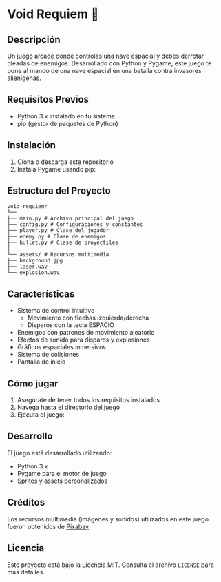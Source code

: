 # Void Requiem 🚀

## Descripción
Un juego arcade donde controlas una nave espacial y debes derrotar oleadas de enemigos. Desarrollado con Python y Pygame, este juego te pone al mando de una nave espacial en una batalla contra invasores alienígenas.

## Requisitos Previos
- Python 3.x instalado en tu sistema
- pip (gestor de paquetes de Python)

## Instalación
1. Clona o descarga este repositorio
2. Instala Pygame usando pip:

## Estructura del Proyecto
```
void-requiem/
└──
├── main.py # Archivo principal del juego
├── config.py # Configuraciones y constantes
├── player.py # Clase del jugador
├── enemy.py # Clase de enemigos
├── bullet.py # Clase de proyectiles
│
└── assets/ # Recursos multimedia
├── background.jpg
├── laser.wav
└── explosion.wav
```

## Características
- Sistema de control intuitivo
  - Movimiento con flechas izquierda/derecha
  - Disparos con la tecla ESPACIO
- Enemigos con patrones de movimiento aleatorio
- Efectos de sonido para disparos y explosiones
- Gráficos espaciales inmersivos
- Sistema de colisiones
- Pantalla de inicio

## Cómo jugar
1. Asegúrate de tener todos los requisitos instalados
2. Navega hasta el directorio del juego
3. Ejecuta el juego:

## Desarrollo
El juego está desarrollado utilizando:
- Python 3.x
- Pygame para el motor de juego
- Sprites y assets personalizados

## Créditos
Los recursos multimedia (imágenes y sonidos) utilizados en este juego fueron obtenidos de [Pixabay](https://pixabay.com/)

## Licencia
Este proyecto está bajo la Licencia MIT. Consulta el archivo `LICENSE` para más detalles.
